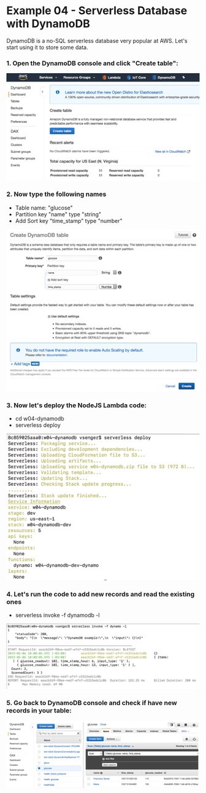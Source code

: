 # Example 04 - Serverless Database with DynamoDB

DynamoDB is a no-SQL serverless database very popular at AWS. Let's start using it to store some data. 

### 1. Open the DynamoDB console and click "Create table":

![image](images/00.png) 

### 2. Now type the following names

* Table name: "glucose" 
* Partition key "name" type "string"
* Add Sort key "time_stamp" type "number"

![image](images/01.png) 

### 3. Now let's deploy the NodeJS Lambda code:

* cd w04-dynamodb
* serverless deploy

![image](images/02.png) 

### 4. Let's run the code to add new records and read the existing ones

* serverless invoke -f dynamodb -l

![image](images/03.png) 

### 5. Go back to DynamoDB console and check if have new records in your table:

![image](images/04.png) 
